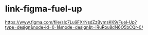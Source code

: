 # link-figma-fuel-up

<https://www.figma.com/file/sIc7Lu6FXrNsdZzBymsKK9/Fuel-Up?type=design&node-id=0-1&mode=design&t=lRuRou8dN6O5bCQr-0/>
